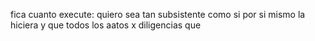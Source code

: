 fica cuanto execute: quiero sea tan subsistente como si
por si mismo la hiciera y que todos los aatos x diligencias que